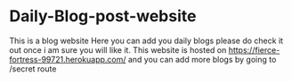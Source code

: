 # Daily-Blog-post-website
This is a blog website Here you can add you daily blogs please do check it out once i am sure you will like it.
This website is hosted on https://fierce-fortress-99721.herokuapp.com/ and you can add more blogs by going to /secret route
